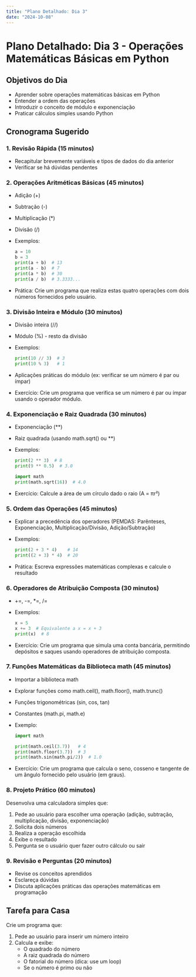 ```yaml
---
title: "Plano Detalhado: Dia 3"
date: "2024-10-08"
---
```


# Plano Detalhado: Dia 3 - Operações Matemáticas Básicas em Python

## Objetivos do Dia

- Aprender sobre operações matemáticas básicas em Python
- Entender a ordem das operações
- Introduzir o conceito de módulo e exponenciação
- Praticar cálculos simples usando Python

## Cronograma Sugerido

### 1. Revisão Rápida (15 minutos)

- Recapitular brevemente variáveis e tipos de dados do dia anterior
- Verificar se há dúvidas pendentes

### 2. Operações Aritméticas Básicas (45 minutos)

- Adição (+)
- Subtração (-)
- Multiplicação (*)
- Divisão (/)
- Exemplos:

  ```python
  a = 10
  b = 3
  print(a + b)  # 13
  print(a - b)  # 7
  print(a * b)  # 30
  print(a / b)  # 3.3333...
  ```

- Prática: Crie um programa que realiza estas quatro operações com dois números fornecidos pelo usuário.

### 3. Divisão Inteira e Módulo (30 minutos)

- Divisão inteira (//)
- Módulo (%) - resto da divisão
- Exemplos:

  ```python
  print(10 // 3)  # 3
  print(10 % 3)   # 1
  ```

- Aplicações práticas do módulo (ex: verificar se um número é par ou ímpar)
- Exercício: Crie um programa que verifica se um número é par ou ímpar usando o operador módulo.

### 4. Exponenciação e Raiz Quadrada (30 minutos)

- Exponenciação (**)
- Raiz quadrada (usando math.sqrt() ou **)
- Exemplos:

  ```python
  print(2 ** 3)  # 8
  print(9 ** 0.5)  # 3.0
  
  import math
  print(math.sqrt(16))  # 4.0
  ```

- Exercício: Calcule a área de um círculo dado o raio (A = πr²)

### 5. Ordem das Operações (45 minutos)

- Explicar a precedência dos operadores (PEMDAS: Parênteses, Exponenciação, Multiplicação/Divisão, Adição/Subtração)
- Exemplos:

  ```python
  print(2 + 3 * 4)    # 14
  print((2 + 3) * 4)  # 20
  ```

- Prática: Escreva expressões matemáticas complexas e calcule o resultado

### 6. Operadores de Atribuição Composta (30 minutos)

- +=, -=, *=, /=
- Exemplos:

  ```python
  x = 5
  x += 3  # Equivalente a x = x + 3
  print(x)  # 8
  ```

- Exercício: Crie um programa que simula uma conta bancária, permitindo depósitos e saques usando operadores de atribuição composta.

### 7. Funções Matemáticas da Biblioteca math (45 minutos)

- Importar a biblioteca math
- Explorar funções como math.ceil(), math.floor(), math.trunc()
- Funções trigonométricas (sin, cos, tan)
- Constantes (math.pi, math.e)
- Exemplo:

  ```python
  import math
  
  print(math.ceil(3.7))   # 4
  print(math.floor(3.7))  # 3
  print(math.sin(math.pi/2))  # 1.0
  ```

- Exercício: Crie um programa que calcula o seno, cosseno e tangente de um ângulo fornecido pelo usuário (em graus).

### 8. Projeto Prático (60 minutos)

Desenvolva uma calculadora simples que:

1. Pede ao usuário para escolher uma operação (adição, subtração, multiplicação, divisão, exponenciação)
2. Solicita dois números
3. Realiza a operação escolhida
4. Exibe o resultado
5. Pergunta se o usuário quer fazer outro cálculo ou sair

### 9. Revisão e Perguntas (20 minutos)

- Revise os conceitos aprendidos
- Esclareça dúvidas
- Discuta aplicações práticas das operações matemáticas em programação

## Tarefa para Casa

Crie um programa que:

1. Pede ao usuário para inserir um número inteiro
2. Calcula e exibe:
   - O quadrado do número
   - A raiz quadrada do número
   - O fatorial do número (dica: use um loop)
   - Se o número é primo ou não
